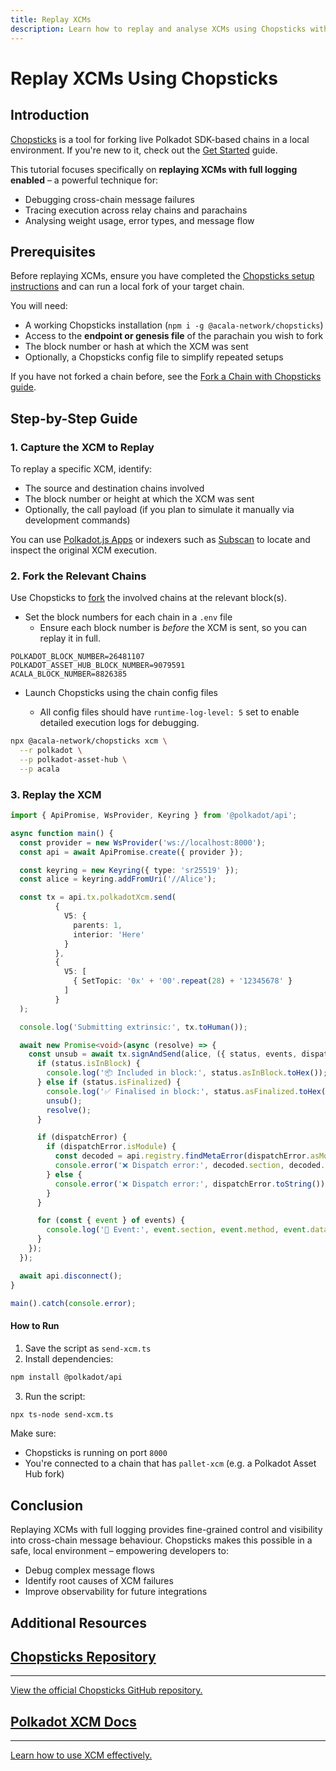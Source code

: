 ```yaml
---
title: Replay XCMs
description: Learn how to replay and analyse XCMs using Chopsticks with full logging enabled. Diagnose issues, trace message flow, and debug complex cross-chain interactions.
---
```


# Replay XCMs Using Chopsticks

## Introduction

[Chopsticks](https://github.com/AcalaNetwork/chopsticks) is a tool for forking live Polkadot SDK-based chains in a local environment. If you're new to it, check out the [Get Started](../get-started/) guide.

This tutorial focuses specifically on **replaying XCMs with full logging enabled** – a powerful technique for:

* Debugging cross-chain message failures
* Tracing execution across relay chains and parachains
* Analysing weight usage, error types, and message flow

## Prerequisites

Before replaying XCMs, ensure you have completed the [Chopsticks setup instructions](../get-started/) and can run a local fork of your target chain.

You will need:

* A working Chopsticks installation (`npm i -g @acala-network/chopsticks`)
* Access to the **endpoint or genesis file** of the parachain you wish to fork
* The block number or hash at which the XCM was sent
* Optionally, a Chopsticks config file to simplify repeated setups

If you have not forked a chain before, see the [Fork a Chain with Chopsticks guide](/tutorials/polkadot-sdk/testing/fork-live-chains/).

## Step-by-Step Guide

### 1. Capture the XCM to Replay

To replay a specific XCM, identify:

* The source and destination chains involved
* The block number or height at which the XCM was sent
* Optionally, the call payload (if you plan to simulate it manually via development commands)

You can use [Polkadot.js Apps](/tutorials/polkadot-sdk/testing/fork-live-chains/#use-polkotdotjs-apps) or indexers such as [Subscan](https://polkadot.subscan.io/xcm_dashboard) to locate and inspect the original XCM execution.

### 2. Fork the Relevant Chains

Use Chopsticks to [fork](https://docs.polkadot.com/tutorials/polkadot-sdk/testing/fork-live-chains/#xcm-testing) the involved chains at the relevant block(s).

* Set the block numbers for each chain in a `.env` file
  * Ensure each block number is *before* the XCM is sent, so you can replay it in full.

```env
POLKADOT_BLOCK_NUMBER=26481107
POLKADOT_ASSET_HUB_BLOCK_NUMBER=9079591
ACALA_BLOCK_NUMBER=8826385
```

* Launch Chopsticks using the chain config files

  * All config files should have `runtime-log-level: 5` set to enable detailed execution logs for debugging.

```bash
npx @acala-network/chopsticks xcm \
  --r polkadot \
  --p polkadot-asset-hub \
  --p acala
```

### 3. Replay the XCM

```ts
import { ApiPromise, WsProvider, Keyring } from '@polkadot/api';

async function main() {
  const provider = new WsProvider('ws://localhost:8000');
  const api = await ApiPromise.create({ provider });

  const keyring = new Keyring({ type: 'sr25519' });
  const alice = keyring.addFromUri('//Alice');

  const tx = api.tx.polkadotXcm.send(
          {
            V5: {
              parents: 1,
              interior: 'Here'
            }
          },
          {
            V5: [
              { SetTopic: '0x' + '00'.repeat(28) + '12345678' }
            ]
          }
  );

  console.log('Submitting extrinsic:', tx.toHuman());

  await new Promise<void>(async (resolve) => {
    const unsub = await tx.signAndSend(alice, ({ status, events, dispatchError }) => {
      if (status.isInBlock) {
        console.log('📦 Included in block:', status.asInBlock.toHex());
      } else if (status.isFinalized) {
        console.log('✅ Finalised in block:', status.asFinalized.toHex());
        unsub();
        resolve();
      }

      if (dispatchError) {
        if (dispatchError.isModule) {
          const decoded = api.registry.findMetaError(dispatchError.asModule);
          console.error('❌ Dispatch error:', decoded.section, decoded.name);
        } else {
          console.error('❌ Dispatch error:', dispatchError.toString());
        }
      }

      for (const { event } of events) {
        console.log('📣 Event:', event.section, event.method, event.data.toHuman());
      }
    });
  });

  await api.disconnect();
}

main().catch(console.error);
```

#### How to Run

1. Save the script as `send-xcm.ts`
2. Install dependencies:

```bash
npm install @polkadot/api
```

3. Run the script:

```bash
npx ts-node send-xcm.ts
```

Make sure:

* Chopsticks is running on port `8000`
* You're connected to a chain that has `pallet-xcm` (e.g. a Polkadot Asset Hub fork)

## Conclusion

Replaying XCMs with full logging provides fine-grained control and visibility into cross-chain message behaviour. Chopsticks makes this possible in a safe, local environment – empowering developers to:

* Debug complex message flows
* Identify root causes of XCM failures
* Improve observability for future integrations

## Additional Resources

<div class="subsection-wrapper">
  <div class="card">
    <a href="https://github.com/AcalaNetwork/chopsticks/" target="_blank">
      <h2 class="title">Chopsticks Repository</h2>
      <hr>
      <p class="description">View the official Chopsticks GitHub repository.</p>
    </a>
  </div>
  <div class="card">
    <a href="/learn/learn-xcm/">
      <h2 class="title">Polkadot XCM Docs</h2>
      <hr>
      <p class="description">Learn how to use XCM effectively.</p>
    </a>
  </div>
</div>
